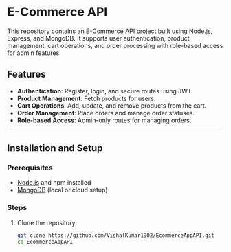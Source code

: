 # E-Commerce API

This repository contains an E-Commerce API project built using Node.js, Express, and MongoDB. It supports user authentication, product management, cart operations, and order processing with role-based access for admin features.

## Features

- **Authentication**: Register, login, and secure routes using JWT.
- **Product Management**: Fetch products for users.
- **Cart Operations**: Add, update, and remove products from the cart.
- **Order Management**: Place orders and manage order statuses.
- **Role-based Access**: Admin-only routes for managing orders.

---

## Installation and Setup

### Prerequisites
- [Node.js](https://nodejs.org/) and npm installed
- [MongoDB](https://www.mongodb.com/) (local or cloud setup)

### Steps

1. Clone the repository:
   ```bash
   git clone https://github.com/VishalKumar1902/EcommerceAppAPI.git
   cd EcommerceAppAPI
